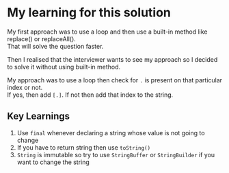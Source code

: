 # My learning for this solution

My first approach was to use a loop and then use a built-in method like replace() or replaceAll().  
That will solve the question faster. 

Then I realised that the interviewer wants to see my approach so I decided to solve it without using built-in method.

My approach was to use a loop then check for `.` is present on that particular index or not.  
If yes, then add `[.]`. If not then add that index to the string.

## Key Learnings

1. Use `final` whenever declaring a string whose value is not going to change
2. If you have to return string then use `toString()` 
3. `String` is immutable so try to use `StringBuffer` or `StringBuilder` if you want to change the string